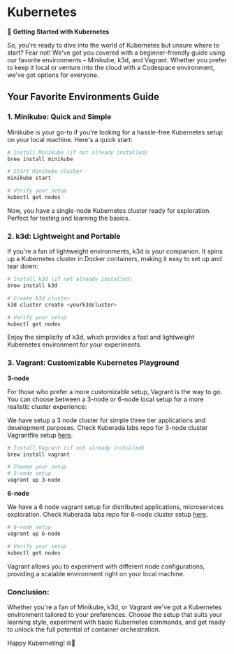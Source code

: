 # Kubernetes

🚀 **Getting Started with Kubernetes**

So, you're ready to dive into the world of Kubernetes but unsure where to start? Fear not! We've got you covered with a beginner-friendly guide using our favorite environments – Minikube, k3d, and Vagrant. Whether you prefer to keep it local or venture into the cloud with a Codespace environment, we've got options for everyone.

## Your Favorite Environments Guide

### 1. **Minikube: Quick and Simple**

Minikube is your go-to if you're looking for a hassle-free Kubernetes setup on your local machine. Here's a quick start:

```bash
# Install Minikube (if not already installed)
brew install minikube

# Start Minikube cluster
minikube start

# Verify your setup
kubectl get nodes
```

Now, you have a single-node Kubernetes cluster ready for exploration. Perfect for testing and learning the basics.

### 2. **k3d: Lightweight and Portable**

If you're a fan of lightweight environments, k3d is your companion. It spins up a Kubernetes cluster in Docker containers, making it easy to set up and tear down:

```bash
# Install k3d (if not already installed)
brew install k3d

# Create k3d cluster
k3d cluster create <yourk3dcluster>

# Verify your setup
kubectl get nodes
```

Enjoy the simplicity of k3d, which provides a fast and lightweight Kubernetes environment for your experiments.

### 3. **Vagrant: Customizable Kubernetes Playground**

**3-node**

For those who prefer a more customizable setup, Vagrant is the way to go. You can choose between a 3-node or 6-node local setup for a more realistic cluster experience:

We have setup a 3 node cluster for simple three tier applications and development purposes.
Check Kuberada labs repo for 3-node cluster Vagrantfile setup [here](https://github.com/colossus06/kuberada-labs/tree/main/getting-started/k8s/3-node).

```bash
# Install Vagrant (if not already installed)
brew install vagrant

# Choose your setup
# 3-node setup
vagrant up 3-node
```

**6-node**

We have a 6 node vagrant setup for distributed applications, microservices exploration.
Check Kuberada labs repo for 6-node cluster setup [here](https://github.com/colossus06/kuberada-labs/tree/main/getting-started/k8s/6-node). 

```sh
# 6-node setup
vagrant up 6-node

# Verify your setup
kubectl get nodes
```

Vagrant allows you to experiment with different node configurations, providing a scalable environment right on your local machine.

### Conclusion:

Whether you're a fan of Minikube, k3d, or Vagrant we've got a Kubernetes environment tailored to your preferences. Choose the setup that suits your learning style, experiment with basic Kubernetes commands, and get ready to unlock the full potential of container orchestration.

Happy Kuberneting! 🌐🚀

